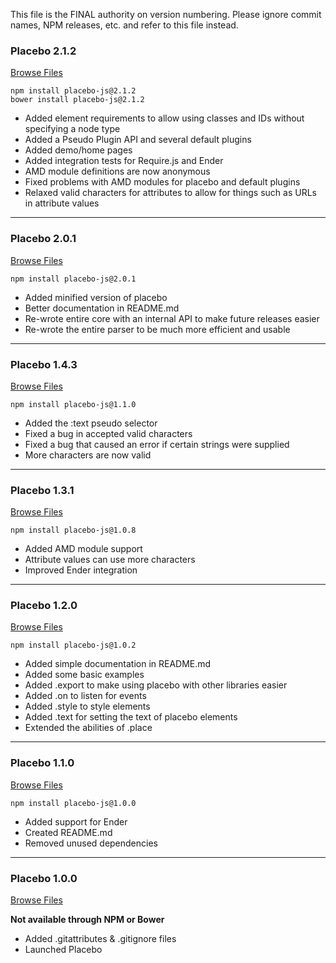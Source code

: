 This file is the FINAL authority on version numbering. Please ignore commit names, NPM releases, etc. and refer to this file instead.

### Placebo 2.1.2

[Browse Files](https://github.com/dmnevius/Placebo)
```
npm install placebo-js@2.1.2
bower install placebo-js@2.1.2
```
* Added element requirements to allow using classes and IDs without specifying a node type
* Added a Pseudo Plugin API and several default plugins
* Added demo/home pages
* Added integration tests for Require.js and Ender
* AMD module definitions are now anonymous
* Fixed problems with AMD modules for placebo and default plugins
* Relaxed valid characters for attributes to allow for things such as URLs in attribute values
___

### Placebo 2.0.1

[Browse Files](https://github.com/dmnevius/Placebo/tree/9e536f3e269eba6de97a3d29a15d622b96f270d6)
```
npm install placebo-js@2.0.1
```
* Added minified version of placebo
* Better documentation in README.md
* Re-wrote entire core with an internal API to make future releases easier
* Re-wrote the entire parser to be much more efficient and usable
___

### Placebo 1.4.3

[Browse Files](https://github.com/dmnevius/Placebo/tree/1cb1c926e197e1d7f77ae8e9e13e767e02481df9)
```
npm install placebo-js@1.1.0
```
* Added the :text pseudo selector
* Fixed a bug in accepted valid characters
* Fixed a bug that caused an error if certain strings were supplied
* More characters are now valid
___

### Placebo 1.3.1

[Browse Files](https://github.com/dmnevius/Placebo/tree/d8a3e77c1a79bbed397f5ab58823b35ca9aeaa30)
```
npm install placebo-js@1.0.8
```
* Added AMD module support
* Attribute values can use more characters
* Improved Ender integration
___

### Placebo 1.2.0
[Browse Files](https://github.com/dmnevius/Placebo/tree/4b90906b7f02e1536b867f313ae023c52774b8e9)
```
npm install placebo-js@1.0.2
```
* Added simple documentation in README.md
* Added some basic examples
* Added .export to make using placebo with other libraries easier
* Added .on to listen for events
* Added .style to style elements
* Added .text for setting the text of placebo elements
* Extended the abilities of .place
___

### Placebo 1.1.0
[Browse Files](https://github.com/dmnevius/Placebo/tree/b9b9848fa91c8a62432dfb7d99a72a7e4b8254e9)
```
npm install placebo-js@1.0.0
```
* Added support for Ender
* Created README.md
* Removed unused dependencies
___

### Placebo 1.0.0
[Browse Files](https://github.com/dmnevius/Placebo/tree/0c6118bf829d119d5d5fa8620167f38a178f807c)

__Not available through NPM or Bower__
* Added .gitattributes & .gitignore files
* Launched Placebo
